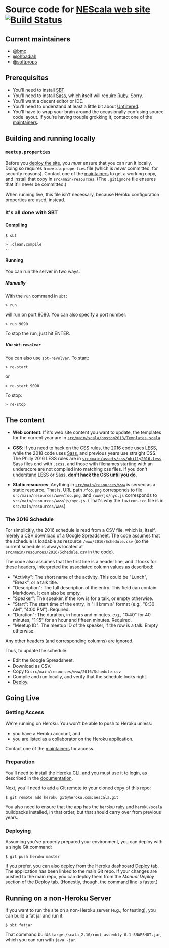 # Source code for [NEScala web site][NEScala] [![Build Status](https://travis-ci.org/nescalas/northeast-scala-symposium.svg?branch=master)](https://travis-ci.org/nescalas/northeast-scala-symposium)

[NEScala]: http://www.nescala.org/

## Current maintainers

* [@bmc](https://github.com/bmc)
* [@ohbadiah](https://github.com/ohbadiah)
* [@softprops](https://github.com/softprops)

[maintainers]: #current-maintainers

## Prerequisites

* You'll need to install [SBT](http://scala-sbt.org/)
* You'll need to install [Sass](http://sass-lang.com/install), which itself will require [Ruby](https://www.ruby-lang.org/en/). Sorry.
* You'll want a decent editor or IDE.
* You'll need to understand at least a little bit about
  [Unfiltered](http://unfiltered.databinder.net/Unfiltered.html).
* You'll have to wrap your brain around the occasionally confusing source
  code layout. If you're having trouble grokking it, contact one of the
  [maintainers][].

## Building and running locally

### `meetup.properties`

Before you [deploy the site](#going-live), you _must_ ensure that you can run
it locally. Doing so requires a `meetup.properties` file (which is _never_
committed, for security reasons). Contact one of the [maintainers][] to get a
working copy, and install that copy in `src/main/resources`. (The
`.gitignore` file ensures that it'll never be committed.)

When running live, this file isn't necessary, because Heroku configuration
properties are used, instead.

### It's all done with SBT

#### Compiling

    $ sbt
    ...
    > ;clean;compile
    ...

#### Running

You can run the server in two ways.

##### Manually

With the `run` command in `sbt`:

    > run

will run on port 8080. You can also specify a port number:

    > run 9090

To stop the run, just hit ENTER.

##### Via `sbt-revolver`

You can also use `sbt-revolver`. To start:

    > re-start

or

    > re-start 9090

To stop:

    > re-stop

## The content

* **Web content**: If it's web site content you want to update, the templates
  for the current year are in
  [`src/main/scala/boston2018/Templates.scala`](src/main/scala/boston2018/Templates.scala).

* **CSS**: If you need to hack on the CSS rules, the 2016 code uses
  [LESS](http://lesscss.org), while the 2018 code uses [Sass](http://sass-lang.com/install), and previous years use straight CSS.
  The Philly 2016 LESS rules are in
  [`src/main/assets/css/philly2016.less`](src/main/assets/css/philly2016.less).
  Sass files end with `.scss`, and those with filenames starting with an underscore are not compiled into matching css files.
  If you don't understand LESS or Sass, **don't hack the CSS until
  [you do](http://lesscss.org/features/).**

* **Static resources**: Anything in
  [`src/main/resources/www`](src/main/resources/www) is served as a static
  resource. That is, URL path `/foo.png` corresponds to file
  `src/main/resources/www/foo.png`, and `/www/js/nyc.js` corresponds
  to `src/main/resources/www/js/nyc.js`. (That's why the `favicon.ico` file
  is in `src/main/resources/www`.)

### The 2016 Schedule

For simplicitly, the 2016 schedule is read from a CSV file, which is,
itself, merely a CSV download of a Google Spreadsheet. The code assumes
that the schedule is loadable as resource `/www/2016/Schedule.csv`
(so the current schedule is always located at
[`src/main/resources/2016/Schedule.csv`](src/main/resources/2016/Schedule.csv)
in the code).

The code also assumes that the first line is a header line, and it looks for
these headers, interpreted the associated column values as described:

* "Activity": The short name of the activity. This could be "Lunch", "Break",
  or a talk title.
* "Description": The full description of the entry. This field can contain
  Markdown. It can also be empty.
* "Speaker": The speaker, if the row is for a talk, or empty otherwise.
* "Start": The start time of the entry, in "HH:mm a" format (e.g., "8:30 AM",
  "4:00 PM"). Required.
* "Duration": The duration, in hours and minutes. e.g., "0:40" for 40 minutes,
  "1:15" for an hour and fifteen minutes. Required.
* "Meetup ID": The meetup ID of the speaker, if the row is a talk. Empty
  otherwise.

Any other headers (and corresponding columns) are ignored.

Thus, to update the schedule:

* Edit the Google Spreadsheet.
* Download as CSV.
* Copy to `src/main/resources/www/2016/Schedule.csv`
* Compile and run locally, and verify that the schedule looks right.
* [Deploy](#going-live).

## Going Live

### Getting Access

We're running on Heroku. You won't be able to push to Heroku unless:

* you have a Heroku account, and
* you are listed as a collaborator on the Heroku application.

Contact one of the [maintainers][] for access.

### Preparation

You'll need to install the [Heroku CLI][], and you must use it to login,
as described in the [documentation][Heroku CLI].

Next, you'll need to add a Git remote to your cloned copy of this repo:

    $ git remote add heroku git@heroku.com:nescala.git

You also need to ensure that the app has the `heroku/ruby` and `heroku/scala`
buildpacks installed, in that order, but that should carry over from previous years.

### Deploying

Assuming you've properly prepared your environment, you can deploy with
a single Git command:

    $ git push heroku master

If you prefer, you can also deploy from the Heroku dashboard
[Deploy](https://dashboard.heroku.com/apps/nescala/deploy/github) tab. The
application has been linked to the main Git repo. If your changes are pushed to
the main repo, you can deploy them from the _Manual Deploy_ section of the
Deploy tab. (Honestly, though, the command line is faster.)

[Heroku CLI]: https://devcenter.heroku.com/articles/heroku-cli

## Running on a non-Heroku Server

If you want to run the site on a non-Heroku server (e.g., for testing),
you can build a fat jar and run it:

    $ sbt fatjar

That command builds `target/scala_2.10/root-assembly-0.1-SNAPSHOT.jar`,
which you can run with `java -jar`.

